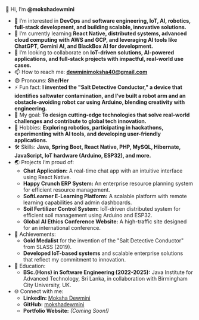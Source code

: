 
👋 Hi, I’m **@mokshadewmini**  
- 👀 I’m interested in **DevOps** and **software engineering, IoT, AI, robotics, full-stack development, and building scalable, innovative solutions.**  
- 🌱 I’m currently learning **React Native, distributed systems, advanced cloud computing with AWS and GCP, and leveraging AI tools like ChatGPT, Gemini AI, and BlackBox AI for development.**  
- 💞️ I’m looking to collaborate on **IoT-driven solutions, AI-powered applications, and full-stack projects with impactful, real-world use cases.**  
- 📫 How to reach me: **[dewminimoksha40@gmail.com](mailto:dewminimoksha40@gmail.com)**  
- 😄 Pronouns: **She/Her**  
- ⚡ Fun fact: **I invented the "Salt Detective Conductor," a device that identifies saltwater contamination, and I’ve built a robot arm and an obstacle-avoiding robot car using Arduino, blending creativity with engineering.**  
- 🎯 My goal: **To design cutting-edge technologies that solve real-world challenges and contribute to global tech innovation.**  
- 🚀 Hobbies: **Exploring robotics, participating in hackathons, experimenting with AI tools, and developing user-friendly applications.**  
- 🛠️ Skills: **Java, Spring Boot, React Native, PHP, MySQL, Hibernate, JavaScript, IoT hardware (Arduino, ESP32), and more.**  
- 🌏 Projects I’m proud of:  
  - **Chat Application:** A real-time chat app with an intuitive interface using React Native.  
  - **Happy Crunch ERP System:** An enterprise resource planning system for efficient resource management.  
  - **SoftLearner E-Learning Platform:** A scalable platform with remote learning capabilities and admin dashboards.  
  - **Soil Fertilizer Control System:** IoT-driven distributed system for efficient soil management using Arduino and ESP32.  
  - **Global AI Ethics Conference Website:** A high-traffic site designed for an international conference.  
- 🌟 Achievements:  
  - **Gold Medalist** for the invention of the "Salt Detective Conductor" from SLASS (2019).  
  - **Developed IoT-based systems** and scalable enterprise solutions that reflect my commitment to innovation.  
- 📘 Education:  
  - **BSc.(Hons) in Software Engineering (2022-2025):** Java Institute for Advanced Technology, Sri Lanka, in collaboration with Birmingham City University, UK.  
- 🌐 Connect with me:  
  - **LinkedIn:** [Moksha Dewmini](https://www.linkedin.com/in/mokshadewmini)  
  - **GitHub:** [mokshadewmini](https://github.com/mokshadewmini)  
  - **Portfolio Website:** *(Coming Soon!)*  




